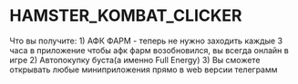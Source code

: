 # HAMSTER_KOMBAT_CLICKER
Что вы получите: 1) АФК ФАРМ - теперь  не нужно заходить каждые 3 часа в приложение чтобы афк фарм возобновился, вы всегда онлайн в игре 2) Автопокупку буста(а именно Full Energy) 3) Вы сможете открывать любые миниприложения прямо в web версии телеграмм
